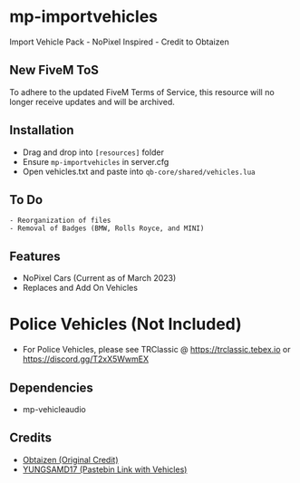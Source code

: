 # mp-importvehicles
Import Vehicle Pack - NoPixel Inspired - Credit to Obtaizen

## New FiveM ToS
To adhere to the updated FiveM Terms of Service, this resource will no longer receive updates and will be archived.

## Installation
- Drag and drop into `[resources]` folder
- Ensure `mp-importvehicles` in server.cfg
- Open vehicles.txt and paste into `qb-core/shared/vehicles.lua`

## To Do
```
- Reorganization of files
- Removal of Badges (BMW, Rolls Royce, and MINI)
```

## Features
- NoPixel Cars (Current as of March 2023)
- Replaces and Add On Vehicles

# Police Vehicles (Not Included)
- For Police Vehicles, please see TRClassic @ https://trclassic.tebex.io or https://discord.gg/T2xX5WwmEX

## Dependencies
- mp-vehicleaudio

## Credits
- [Obtaizen (Original Credit)](https://github.com/Obtaizen/imports)
- [YUNGSAMD17 (Pastebin Link with Vehicles)](https://pastebin.com/jsvw46cn)
